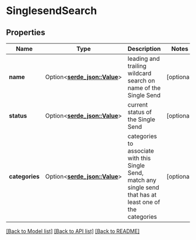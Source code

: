 # SinglesendSearch

## Properties

Name | Type | Description | Notes
------------ | ------------- | ------------- | -------------
**name** | Option<[**serde_json::Value**](.md)> | leading and trailing wildcard search on name of the Single Send | [optional]
**status** | Option<[**serde_json::Value**](.md)> | current status of the Single Send | [optional]
**categories** | Option<[**serde_json::Value**](.md)> | categories to associate with this Single Send, match any single send that has at least one of the categories | [optional]

[[Back to Model list]](../README.md#documentation-for-models) [[Back to API list]](../README.md#documentation-for-api-endpoints) [[Back to README]](../README.md)


